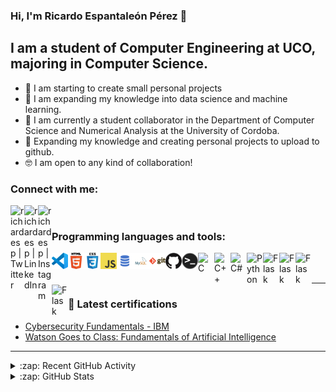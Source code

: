 <!--
**richardesp/richardesp** is a ✨ _special_ ✨ repository because its `README.md` (this file) appears on your GitHub profile.

Here are some ideas to get you started:

- 🔭 I’m currently working on ...
- 🌱 I’m currently learning ...
- 👯 I’m looking to collaborate on ...
- 🤔 I’m looking for help with ...
- 💬 Ask me about ...
- 📫 How to reach me: ...
- 😄 Pronouns: ...
- ⚡ Fun fact: ...
-->
### Hi, I'm Ricardo Espantaleón Pérez 👋

## I am a student of Computer Engineering at UCO, majoring in Computer Science.

- 🔭 I am starting to create small personal projects
- 🤖 I am expanding my knowledge into data science and machine learning.
- 👯 I am currently a student collaborator in the Department of Computer Science and Numerical Analysis at the University of Cordoba.
- 🥅 Expanding my knowledge and creating personal projects to upload to github.
- 🤓 I am open to any kind of collaboration!

### Connect with me:

[<img align="left" alt="richardesp | Twitter" width="22px" src="https://cdn.jsdelivr.net/npm/simple-icons@v3/icons/twitter.svg" />][twitter]
[<img align="left" alt="richardesp | LinkedIn" width="22px" src="https://cdn.jsdelivr.net/npm/simple-icons@v3/icons/linkedin.svg" />][linkedin]
[<img align="left" alt="richardesp | Instagram" width="22px" src="https://cdn.jsdelivr.net/npm/simple-icons@v3/icons/instagram.svg" />][instagram]

<br />

### Programming languages and tools:

<img align="left" alt="Visual Studio Code" width="26px" src="https://raw.githubusercontent.com/github/explore/80688e429a7d4ef2fca1e82350fe8e3517d3494d/topics/visual-studio-code/visual-studio-code.png" />
<img align="left" alt="HTML5" width="26px" src="https://raw.githubusercontent.com/github/explore/80688e429a7d4ef2fca1e82350fe8e3517d3494d/topics/html/html.png" />
<img align="left" alt="CSS3" width="26px" src="https://raw.githubusercontent.com/github/explore/80688e429a7d4ef2fca1e82350fe8e3517d3494d/topics/css/css.png" />
<img align="left" alt="JavaScript" width="26px" src="https://raw.githubusercontent.com/github/explore/80688e429a7d4ef2fca1e82350fe8e3517d3494d/topics/javascript/javascript.png" />
<img align="left" alt="SQL" width="26px" src="https://raw.githubusercontent.com/github/explore/80688e429a7d4ef2fca1e82350fe8e3517d3494d/topics/sql/sql.png" />
<img align="left" alt="MySQL" width="26px" src="https://raw.githubusercontent.com/github/explore/80688e429a7d4ef2fca1e82350fe8e3517d3494d/topics/mysql/mysql.png" />
<img align="left" alt="Git" width="26px" src="https://raw.githubusercontent.com/github/explore/80688e429a7d4ef2fca1e82350fe8e3517d3494d/topics/git/git.png" />
<img align="left" alt="GitHub" width="26px" src="https://raw.githubusercontent.com/github/explore/78df643247d429f6cc873026c0622819ad797942/topics/github/github.png" />
<img align="left" alt="Terminal" width="26px" src="https://raw.githubusercontent.com/github/explore/80688e429a7d4ef2fca1e82350fe8e3517d3494d/topics/terminal/terminal.png" />
<img align="left" alt="C" width="26px" src="https://toppng.com/uploads/preview/c-programming-icon-c-programming-language-logo-11562945679duaxtn3yq0.png" />
<img align="left" alt="C++" width="26px" src="https://user-images.githubusercontent.com/42747200/46140125-da084900-c26d-11e8-8ea7-c45ae6306309.png" />
<img align="left" alt="C#" width="26px" src="https://img2.freepng.es/20180831/iua/kisspng-c-programming-language-logo-microsoft-visual-stud-atlas-portfolio-5b89919299aab1.1956912415357423546294.jpg" />
<img align="left" alt="Python" width="26px" src="https://upload.wikimedia.org/wikipedia/commons/thumb/0/0a/Python.svg/768px-Python.svg.png" />
<img align="left" alt="Flask" width="26px" src="https://cdn.iconscout.com/icon/free/png-256/flask-51-285137.png" />
<img align="left" alt="Flask" width="26px" src="https://upload.wikimedia.org/wikipedia/commons/thumb/2/2d/Tensorflow_logo.svg/1915px-Tensorflow_logo.svg.png" />
<img align="left" alt="Flask" width="26px" src="https://upload.wikimedia.org/wikipedia/commons/thumb/e/ed/Pandas_logo.svg/2560px-Pandas_logo.svg.png" />
<img align="left" alt="Flask" width="26px" src="https://upload.wikimedia.org/wikipedia/commons/thumb/0/05/Scikit_learn_logo_small.svg/1200px-Scikit_learn_logo_small.svg.png" />

<br />
<br />

---

### 📕 Latest certifications

- [Cybersecurity Fundamentals - IBM](https://www.credly.com/badges/6b18ad11-f0dd-40e5-8373-e72f491cad7e?source=linked_in_profile)
- [Watson Goes to Class: Fundamentals of Artificial Intelligence](https://www.credly.com/badges/2c88bb78-9b2f-412c-8c89-c781eccc2170?source=linked_in_profile)

---

<details>
  <summary>:zap: Recent GitHub Activity</summary>
  <br>
  
<!--START_SECTION:activity-->
[![Readme Card](https://github-readme-stats.vercel.app/api/pin/?username=richardesp&repo=moviejet)](https://github.com/richardesp/moviejet)
[![Readme Card](https://github-readme-stats.vercel.app/api/pin/?username=richardesp&repo=Masked-Face-Detection)](https://github.com/richardesp/Masked-Face-Detection)
[![Readme Card](https://github-readme-stats.vercel.app/api/pin/?username=richardesp&repo=cudaKNN)](https://github.com/richardesp/cudaKNN)
<!--END_SECTION:activity-->

</details>

<details>
  <br>
  <summary>:zap: GitHub Stats</summary>

  ![richardesp's GitHub stats](https://github-readme-stats.vercel.app/api?username=richardesp&count_private=true&show_icons=true&theme=highcontrast)
     
  [![Top Langs](https://github-readme-stats.vercel.app/api/top-langs/?username=richardesp)](https://github.com/richardesp/richardesp)


</details>

[twitter]: https://twitter.com/richardesp16
[instagram]: https://instagram.com/richardesp_16
[linkedin]: https://www.linkedin.com/in/ricardo-espantale%C3%B3n-p%C3%A9rez-328b0a1b4/?originalSubdomain=es
